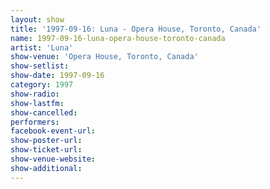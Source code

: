 ```yaml
---
layout: show
title: '1997-09-16: Luna - Opera House, Toronto, Canada'
name: 1997-09-16-luna-opera-house-toronto-canada
artist: 'Luna'
show-venue: 'Opera House, Toronto, Canada'
show-setlist: 
show-date: 1997-09-16
category: 1997
show-radio: 
show-lastfm: 
show-cancelled: 
performers: 
facebook-event-url: 
show-poster-url: 
show-ticket-url: 
show-venue-website: 
show-additional: 
---
```


